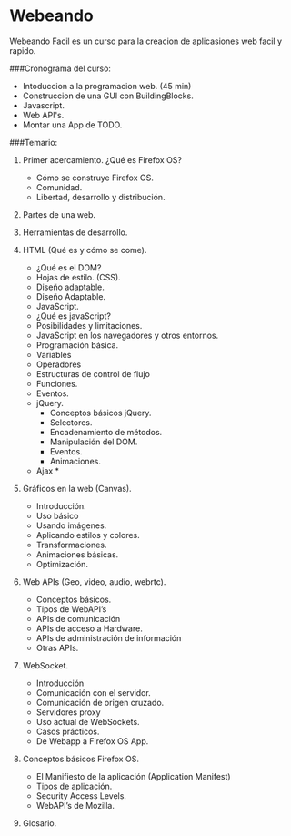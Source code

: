 Webeando
========

Webeando Facil es un curso para la creacion de aplicasiones web facil y rapido.

###Cronograma del curso:

- Intoduccion a la programacion web. (45 min)
- Construccion de una GUI con BuildingBlocks.
- Javascript.
- Web API's.
- Montar una App de TODO.


###Temario:

1. Primer acercamiento. ¿Qué es Firefox OS?
	- Cómo se construye Firefox OS.
	- Comunidad.
	- Libertad, desarrollo y distribución.

2. Partes de una web.

3. Herramientas de desarrollo. 

4. HTML (Qué es y cómo se come).
	- ¿Qué es el DOM?
	- Hojas de estilo. (CSS).
	- Diseño adaptable.
	- Diseño Adaptable.
	- JavaScript.
	- ¿Qué es javaScript?
	- Posibilidades y limitaciones.
	- JavaScript en los navegadores y otros entornos.
	- Programación básica.
	- Variables
	- Operadores
	- Estructuras de control de flujo
	- Funciones.
	- Eventos.
	- jQuery.
		- Conceptos básicos jQuery.
		- Selectores.
		- Encadenamiento de métodos.
		- Manipulación del DOM.
		- Eventos.
		- Animaciones.
	- Ajax *

5. Gráficos en la web (Canvas).
	- Introducción.
	- Uso básico
	- Usando imágenes.
	- Aplicando estilos y colores.
	- Transformaciones.
	- Animaciones básicas.
	- Optimización.

6. Web APIs (Geo, video, audio, webrtc).
	- Conceptos básicos.
	- Tipos de WebAPI’s
	- APIs de comunicación
	- APIs de acceso a Hardware.
	- APIs de administración de información
	- Otras APIs.

7. WebSocket.
	- Introducción
	- Comunicación con el servidor.
	- Comunicación de origen cruzado.
	- Servidores proxy
	- Uso actual de WebSockets.
	- Casos prácticos.
	- De Webapp a Firefox OS App.

8. Conceptos básicos Firefox OS.
	- El Manifiesto de la aplicación (Application Manifest)
	- Tipos de aplicación.
	- Security Access Levels.
	- WebAPI’s de Mozilla.
	
9. Glosario.
